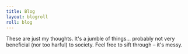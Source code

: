 ```yaml
---
title: Blog
layout: blogroll
roll: blog
---
```


These are just my thoughts. It's a jumble of things... probably not very beneficial (nor too harful) to society. Feel free to sift through &ndash; it's messy.
